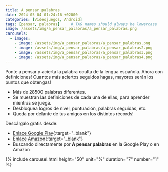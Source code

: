 ```yaml
---
title: A pensar palabras
date: 2024-05-04 01:24:16 +02000
categories: [Videojuegos, Android]
tags: [pensar, palabras]     # TAG names should always be lowercase
image: /assets/img/a_pensar_palabras/a_pensar_palabras.png
carousels:
  - images: 
    - image: /assets/img/a_pensar_palabras/a_pensar_palabras.png
    - image: /assets/img/a_pensar_palabras/a_pensar_palabras2.png
    - image: /assets/img/a_pensar_palabras/a_pensar_palabras3.png
    - image: /assets/img/a_pensar_palabras/a_pensar_palabras4.png
---
```

Ponte a pensar y acierta la palabra oculta de la lengua española. Ahora con definiciones!
Cuantos más aciertos seguidos hagas, mayores serán los puntos que obtengas!

- Más de 28500 palabras diferentes.
- Se muestran las definiciones de cada una de ellas, para aprender mientras se juega.
- Desbloquea logros de nivel, puntuación, palabras seguidas, etc.
- Queda por delante de tus amigos en los distintos récords!

Descárgalo gratis desde: 
- [Enlace Google Play](https://play.google.com/store/apps/details?id=tk.silvicgames.palabraspensadas "A pensar palabras Google Play"){:target="_blank"}
- [Enlace Amazon](https://www.amazon.com/gp/product/B018T7Y4Q6 "A pensar palabras Amazon"){:target="_blank"}
- Buscando directamente por **A pensar palabras** en la Google Play o en Amazon

{% include carousel.html height="50" unit="%" duration="7" number="1" %}
